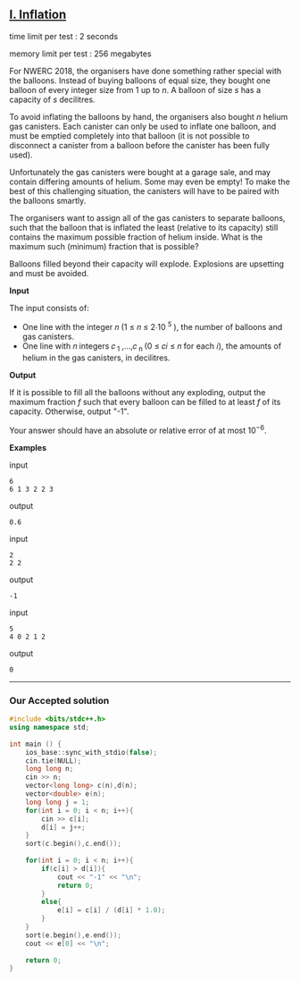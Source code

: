 ## [I. Inflation](https://codeforces.com/gym/102483/problem/I)
time limit per test : 2 seconds

memory limit per test : 256 megabytes

For NWERC 2018, the organisers have done something rather special with the balloons. Instead of buying balloons of equal size, they bought one balloon of every integer size from $1$ up to $n$. A balloon of size $s$ has a capacity of $s$ decilitres.

To avoid inflating the balloons by hand, the organisers also bought $n$ helium gas canisters. Each canister can only be used to inflate one balloon, and must be emptied completely into that balloon (it is not possible to disconnect a canister from a balloon before the canister has been fully used).

Unfortunately the gas canisters were bought at a garage sale, and may contain differing amounts of helium. Some may even be empty! To make the best of this challenging situation, the canisters will have to be paired with the balloons smartly.

The organisers want to assign all of the gas canisters to separate balloons, such that the balloon that is inflated the least (relative to its capacity) still contains the maximum possible fraction of helium inside. What is the maximum such (minimum) fraction that is possible?

Balloons filled beyond their capacity will explode. Explosions are upsetting and must be avoided.

**Input**

The input consists of:

- One line with the integer 𝑛 (1 ≤ 𝑛 ≤ 2⋅10 <sup> 5 </sup>), the number of balloons and gas canisters.
- One line with 𝑛 integers 𝑐<sub> 1 </sub>,…,𝑐<sub> n </sub> (0 ≤ 𝑐𝑖 ≤ 𝑛 for each 𝑖), the amounts of helium in the gas canisters, in decilitres.

**Output**

If it is possible to fill all the balloons without any exploding, output the maximum fraction $f$ such that every balloon can be filled to at least $f$ of its capacity. Otherwise, output "-1".

Your answer should have an absolute or relative error of at most $10^{-6}$.

**Examples**

input
```
6
6 1 3 2 2 3
```
output
```
0.6
```
input
```
2
2 2
```
output
```
-1
```
input
```
5
4 0 2 1 2
```
output
```
0
```

-----
### Our Accepted solution

```C++
#include <bits/stdc++.h>
using namespace std;
 
int main () {
    ios_base::sync_with_stdio(false);
    cin.tie(NULL);
    long long n;
    cin >> n;
    vector<long long> c(n),d(n);
    vector<double> e(n);
    long long j = 1;
    for(int i = 0; i < n; i++){
        cin >> c[i];
        d[i] = j++;
    }
    sort(c.begin(),c.end());
    
    for(int i = 0; i < n; i++){
        if(c[i] > d[i]){
            cout << "-1" << "\n";
            return 0;
        }
        else{
            e[i] = c[i] / (d[i] * 1.0);
        }
    }
    sort(e.begin(),e.end());
    cout << e[0] << "\n";
    
    return 0;
}
```
